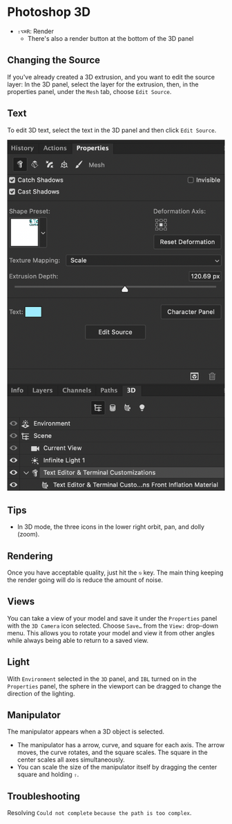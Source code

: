 # Photoshop 3D

- `⇧⌥⌘R`: Render
    - There's also a render button at the bottom of the 3D panel

## Changing the Source

If you've already created a 3D extrusion, and you want to edit the source layer: In the 3D panel, select the layer for the extrusion, then, in the properties panel, under the `Mesh` tab, choose `Edit Source`.

## Text

To edit 3D text, select the text in the 3D panel and then click `Edit Source`.

![Text Source](assets/photoshop-3d-text-source.png)

## Tips

- In 3D mode, the three icons in the lower right orbit, pan, and dolly (zoom).

## Rendering

Once you have acceptable quality, just hit the `⎋` key. The main thing keeping the render going will do is reduce the amount of noise.

## Views

You can take a view of your model and save it under the `Properties` panel with the `3D Camera` icon selected. Choose `Save…` from the `View:` drop-down menu. This allows you to rotate your model and view it from other angles while always being able to return to a saved view.

## Light

With `Environment` selected in the `3D` panel, and `IBL` turned on in the `Properties` panel, the sphere in the viewport can be dragged to change the direction of the lighting.

## Manipulator

The manipulator appears when a 3D object is selected.

- The manipulator has a arrow, curve, and square for each axis. The arrow moves, the curve rotates, and the square scales. The square in the center scales all axes simultaneously.
- You can scale the size of the manipulator itself by dragging the center square and holding `⇧`.

## Troubleshooting

Resolving `Could not complete` `because the path is too complex`.
